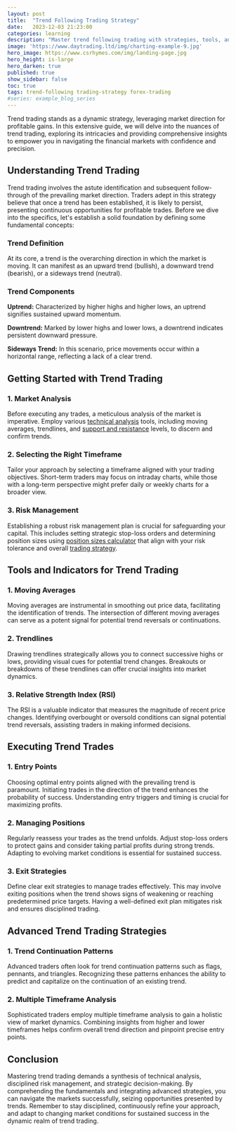 ```yaml
---
layout: post
title:  "Trend Following Trading Strategy"
date:   2023-12-03 21:23:00
categories: learning
description: "Master trend following trading with strategies, tools, and advanced techniques in this comprehensive guide."
image: 'https://www.daytrading.ltd/img/charting-example-9.jpg'
hero_image: https://www.csrhymes.com/img/landing-page.jpg
hero_height: is-large
hero_darken: true
published: true
show_sidebar: false
toc: true
tags: trend-following trading-strategy forex-trading
#series: example_blog_series
---
```


<p>Trend trading stands as a dynamic strategy, leveraging market direction for profitable gains. In this extensive guide, we will delve into the nuances of trend trading, exploring its intricacies and providing comprehensive insights to empower you in navigating the financial markets with confidence and precision.</p>

## Understanding Trend Trading
<p>Trend trading involves the astute identification and subsequent follow-through of the prevailing market direction. Traders adept in this strategy believe that once a trend has been established, it is likely to persist, presenting continuous opportunities for profitable trades. Before we dive into the specifics, let's establish a solid foundation by defining some fundamental concepts:</p>

<h3>Trend Definition</h3>
<p>At its core, a trend is the overarching direction in which the market is moving. It can manifest as an upward trend (bullish), a downward trend (bearish), or a sideways trend (neutral).</p>

<h3>Trend Components</h3>
<p><b>Uptrend:</b> Characterized by higher highs and higher lows, an uptrend signifies sustained upward momentum.</p>

<p><b>Downtrend:</b> Marked by lower highs and lower lows, a downtrend indicates persistent downward pressure.</p>

<p><b>Sideways Trend:</b> In this scenario, price movements occur within a horizontal range, reflecting a lack of a clear trend.</p>

## Getting Started with Trend Trading
<h3>1. Market Analysis</h3>
<p>Before executing any trades, a meticulous analysis of the market is imperative. Employ various <a href="https://www.daytrading.ltd/learning/technical-analysis-in-forex-trading">technical analysis</a> tools, including moving averages, trendlines, and <a href="https://www.daytrading.ltd/learning/support-and-resistance-in-forex-trading">support and resistance</a> levels, to discern and confirm trends.</p>

<h3>2. Selecting the Right Timeframe</h3>
<p>Tailor your approach by selecting a timeframe aligned with your trading objectives. Short-term traders may focus on intraday charts, while those with a long-term perspective might prefer daily or weekly charts for a broader view.</p>

<h3>3. Risk Management</h3>
<p>Establishing a robust risk management plan is crucial for safeguarding your capital. This includes setting strategic stop-loss orders and determining position sizes using <a href="https://www.daytrading.ltd/learning/forex-position-sizes-calculator">position sizes calculator</a> that align with your risk tolerance and overall <a href="https://www.daytrading.ltd/learning/best-forex-trading-strategy">trading strategy</a>.</p>

## Tools and Indicators for Trend Trading
<h3>1. Moving Averages</h3>
<p>Moving averages are instrumental in smoothing out price data, facilitating the identification of trends. The intersection of different moving averages can serve as a potent signal for potential trend reversals or continuations.</p>

<h3>2. Trendlines</h3>
<p>Drawing trendlines strategically allows you to connect successive highs or lows, providing visual cues for potential trend changes. Breakouts or breakdowns of these trendlines can offer crucial insights into market dynamics.</p>

<h3>3. Relative Strength Index (RSI)</h3>
<p>The RSI is a valuable indicator that measures the magnitude of recent price changes. Identifying overbought or oversold conditions can signal potential trend reversals, assisting traders in making informed decisions.</p>

## Executing Trend Trades
<h3>1. Entry Points</h3>
<p>Choosing optimal entry points aligned with the prevailing trend is paramount. Initiating trades in the direction of the trend enhances the probability of success. Understanding entry triggers and timing is crucial for maximizing profits.</p>

<h3>2. Managing Positions</h3>
<p>Regularly reassess your trades as the trend unfolds. Adjust stop-loss orders to protect gains and consider taking partial profits during strong trends. Adapting to evolving market conditions is essential for sustained success.</p>

<h3>3. Exit Strategies</h3>
<p>Define clear exit strategies to manage trades effectively. This may involve exiting positions when the trend shows signs of weakening or reaching predetermined price targets. Having a well-defined exit plan mitigates risk and ensures disciplined trading.</p>

## Advanced Trend Trading Strategies
<h3>1. Trend Continuation Patterns</h3>
<p>Advanced traders often look for trend continuation patterns such as flags, pennants, and triangles. Recognizing these patterns enhances the ability to predict and capitalize on the continuation of an existing trend.</p>

<h3>2. Multiple Timeframe Analysis</h3>
<p>Sophisticated traders employ multiple timeframe analysis to gain a holistic view of market dynamics. Combining insights from higher and lower timeframes helps confirm overall trend direction and pinpoint precise entry points.</p>

## Conclusion
<p>Mastering trend trading demands a synthesis of technical analysis, disciplined risk management, and strategic decision-making. By comprehending the fundamentals and integrating advanced strategies, you can navigate the markets successfully, seizing opportunities presented by trends. Remember to stay disciplined, continuously refine your approach, and adapt to changing market conditions for sustained success in the dynamic realm of trend trading.</p>

<script type='application/ld+json'>
{
  "@context": "https://schema.org",
  "@type": "FAQPage",
  "mainEntity": [
    {
      "@type": "Question",
      "name": "What is trend trading?",
      "acceptedAnswer": {
        "@type": "Answer",
        "text": "Trend trading involves identifying and following the prevailing market direction to capitalize on sustained momentum."
      }
    },
    {
      "@type": "Question",
      "name": "How do I get started with trend trading?",
      "acceptedAnswer": {
        "@type": "Answer",
        "text": "Start by conducting a thorough market analysis, selecting an appropriate timeframe, and implementing a solid risk management plan."
      }
    },
    {
      "@type": "Question",
      "name": "What tools and indicators are useful for trend trading?",
      "acceptedAnswer": {
        "@type": "Answer",
        "text": "Tools like moving averages, trendlines, and the Relative Strength Index (RSI) are essential for effective trend analysis."
      }
    },
    {
      "@type": "Question",
      "name": "What are advanced trend trading strategies?",
      "acceptedAnswer": {
        "@type": "Answer",
        "text": "Advanced strategies include identifying trend continuation patterns and utilizing multiple timeframe analysis for a nuanced approach."
      }
    },
    {
      "@type": "Question",
      "name": "How can I master trend trading?",
      "acceptedAnswer": {
        "@type": "Answer",
        "text": "Master trend trading by synthesizing technical analysis, disciplined risk management, and strategic decision-making for sustained success."
      }
    }
  ]
}
</script>